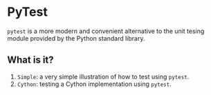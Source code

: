 # PyTest
`pytest` is a more modern and convenient alternative to the unit tesing
module provided by the Python standard library.

## What is it?
1. `Simple`: a very simple illustration of how to test using `pytest`.
1. `Cython`: testing a Cython implementation using `pytest`.
